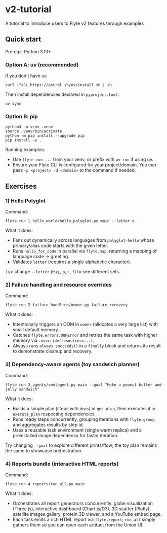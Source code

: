 # v2-tutorial
A tutorial to introduce users to Flyte v2 features through examples

## Quick start

Prereqs: Python 3.10+.

### Option A: uv (recommended)

If you don't have `uv`:

```
curl -fsSL https://astral.sh/uv/install.sh | sh
```

Then install dependencies declared in `pyproject.toml`:

```
uv sync
```

### Option B: pip

```
python3 -m venv .venv
source .venv/bin/activate
python -m pip install --upgrade pip
pip install -e .
```

Running examples:
- Use `flyte run ...` from your venv, or prefix with `uv run` if using uv.
- Ensure your Flyte CLI is configured for your project/domain. You can pass `-p <project> -d <domain>` to the command if needed.

## Exercises

### 1) Hello Polyglot

Command:

```
flyte run 1_hello_world/hello_polyglot.py main --letter e
```

What it does:
- Fans out dynamically across languages from `polyglot-hello` whose primary/alias code starts with the given letter.
- Runs `hello_for_code` in parallel via `flyte.map`, returning a mapping of language code → greeting.
- Validates `letter` (requires a single alphabetic character).

Tip: change `--letter` (e.g., `p`, `s`, `f`) to see different sets.

### 2) Failure handling and resource overrides

Command:

```
flyte run 2_failure_handling/oomer.py failure_recovery
```

What it does:
- Intentionally triggers an OOM in `oomer` (allocates a very large list) with small default memory.
- Catches `flyte.errors.OOMError` and retries the same task with higher memory via `.override(resources=...)`.
- Always runs `always_succeeds()` in a `finally` block and returns its result to demonstrate cleanup and recovery.

### 3) Dependency-aware agents (toy sandwich planner)

Command:

```
flyte run 3_agents/smolagent.py main --goal "Make a peanut butter and jelly sandwich"
```

What it does:
- Builds a simple plan (steps with `deps`) in `get_plan`, then executes it in `execute_plan` respecting dependencies.
- Runs ready steps concurrently, grouping iterations with `flyte.group`, and aggregates results by step id.
- Uses a reusable task environment (single warm replica) and a preinstalled image dependency for faster iteration.

Try changing `--goal` to explore different prints/flow; the toy plan remains the same to showcase orchestration.

### 4) Reports bundle (interactive HTML reports)

Command:

```
flyte run 4_reports/run_all.py main
```

What it does:
- Orchestrates all report generators concurrently: globe visualization (Three.js), interactive dashboard (Chart.js/D3), 3D scatter (Plotly), satellite images gallery, protein 3D viewer, and a YouTube embed page.
- Each task emits a rich HTML report via `flyte.report`; `run_all` simply gathers them so you can open each artifact from the Union UI.


